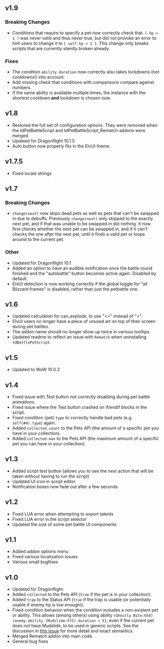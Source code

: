 ## v1.9

### Breaking Changes

- Conditions that require to specify a pet now correctly check that. `[ hp > 1 ]` was never valid and thus never true, but did not provoke an error to hint users to change it to `[ self.hp > 1 ]`. This change only breaks scripts that are currently silently broken already.

### Fixes

- The condition `ability.duration` now correctly also takes lockdowns (not cooldowns!) into account.
- Add missing check that conditions with comparisons compare against numbers.
- If the same ability is available multiple times, the instance with the shortest cooldown **and** lockdown is chosen now.

## v1.8

- Restored the full set of configuration options. They were removed when the tdPetBattleScript and tdPetBattleScript_Rematch addons were merged.
- Updated for Dragonflight 10.1.5
- Auto button now properly fits in the ElvUI theme.

## v1.7.5

- Fixed locale strings

## v1.7

### Breaking Changes

- `change(next)` now skips dead pets as well as pets that can't be swapped in due to debuffs. Previously `change(next)` only skipped to the exactly next pet, and if that was unable to be swapped in did nothing. It now first checks whether the next pet can be swapped in, and if it can't checks the one after the next pet, until it finds a valid pet or loops around to the current pet.

### Other

- Updated for Dragonflight 10.1
- Added an option to have an audible notification once the battle round finished and the "autobattle" button becomes active again. Disabled by default.
- ElvUI detection is now working correctly if the global toggle for "all Blizzard frames" is disabled, rather than just the petbattle one.

## v1.6

- Updated calculation for can_explode, to use "<=" instead of "<".
- ElvUI users no longer have a piece of unused art on top of their screen during pet battles.
- The addon name should no longer show up twice in various tooltips.
- Updated readme to reflect an issue with `Rematch` when uninstalling `tdBattlePetScript`.

## v1.5

- Updated to WoW 10.0.2

## v1.4

- Fixed issue with Test button not correctly disabling during pet battle animations
- Fixed issue where the Test button crashed on if/endif blocks in the script.
- Fixed condition (pet) `type` to correctly handle bad pets (e.g. `self(#4).type`) again.
- Added `collected.count` to the Pets API (the amount of a specific pet you have in your collection).
- Added `collected.max` to the Pets API (the maximum amount of a specific pet you can have in your collection).

## v1.3

- Added script test button (allows you to see the next action that will be taken without having to run the script)
- Updated UI icon in script editor
- Notification boxes now fade out after a few seconds

## v1.2

- Fixed LUA error when attempting to export talents
- Fixed LUA error in the script selector
- Updated the size of some pet battle UI components

## v1.1

- Added addon options menu
- Fixed various localization issues
- Various small bugfixes

## v1.0

- Updated for Dragonflight.
- Added `collected` to the Pets API (`true` if the pet is in your collection).
- Added `trap` to the Status API (`true` if the trap is usable (or potentially usable if enemy hp is low enough)).
- Fixed condition behavior when the condition includes a non-existent pet or ability. This allows (among others) using ability `(Ghostly Bite:654) [enemy.ability (Mudslide:572).duration < 5]`, even if the current pet does not have Mudslide, to be used in generic scripts. See the discussion in [this issue](https://github.com/DengSir/tdBattlePetScript/issues/26) for more detail and exact semantics.
- Merged Rematch addon into main code.
- General bug fixes
